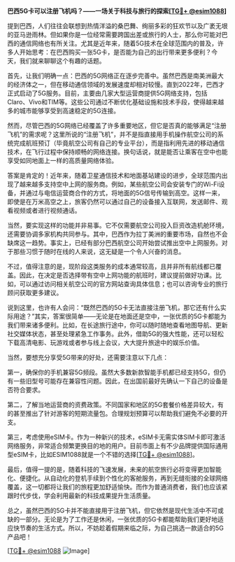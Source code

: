 **巴西5G卡可以注册飞机吗？——一场关于科技与旅行的探索[[TG💪+ @esim1088](https://t.me/s/esim1088)]**

提到巴西，人们往往会联想到热情洋溢的桑巴舞、绚丽多彩的狂欢节以及广袤无垠的亚马逊雨林。但如果你是一位经常需要跨国出差或旅行的人士，那么你可能对巴西的通信网络也有所关注。尤其是近年来，随着5G技术在全球范围内的普及，许多人开始思考：在巴西购买一张5G卡，是否能为自己的出行带来更多便利？今天，我们就来聊聊这个有趣的话题。

首先，让我们明确一点：巴西的5G网络正在逐步完善中。虽然巴西是南美洲最大的经济体之一，但在移动通信领域的发展速度却相对较慢。直到2022年，巴西才正式启动了5G服务。目前，主要由几家大型运营商提供5G网络支持，包括Claro、Vivo和TIM等。这些公司通过不断优化基础设施和技术手段，使得越来越多的城市能够享受到高速稳定的5G连接。

然而，尽管巴西的5G网络已经覆盖了许多重要地区，但它是否真的能够满足“注册飞机”的需求呢？这里所说的“注册飞机”，并不是指直接用手机操作航空公司的系统完成航班预订（毕竟航空公司有自己的专业平台），而是指利用先进的移动通信技术，在飞行过程中保持顺畅的网络连接。换句话说，就是能否让乘客在空中也能享受如同地面上一样的高质量网络体验。

答案是肯定的！近年来，随着卫星通信技术和地面基站建设的进步，全球范围内出现了越来越多支持空中上网的服务商。例如，某些航空公司会安装专门的Wi-Fi设备，并通过与电信运营商合作的方式，将地面的5G信号传输到高空。这样一来，即使是在万米高空之上，旅客仍然可以通过自己的设备接入互联网，发送邮件、观看视频或者进行视频通话。

当然，要实现这样的功能并非易事。它不仅需要航空公司投入巨资改造机舱环境，还需要协调多家机构共同参与。其中，巴西作为拉丁美洲的重要市场，自然也不会缺席这一趋势。事实上，已经有部分巴西航空公司开始尝试推出空中上网服务。对于那些习惯于随时在线的人来说，这无疑是一个令人兴奋的消息。

不过，值得注意的是，现阶段这类服务的成本通常较高，且并非所有航线都已覆盖。因此，在决定是否选择带有空中上网功能的航班时，建议提前做好功课。比如，可以通过访问相关航空公司的官方网站查询具体信息；也可以咨询专业的旅行顾问获取更多建议。

说到这里，也许有人会问：“既然巴西的5G卡无法直接注册飞机，那它还有什么实际用途？”其实，答案很简单——无论是在地面还是空中，一张优质的5G卡都能为我们带来诸多便利。比如，在长途旅行途中，你可以随时随地查看地图导航、更新社交媒体状态，甚至处理紧急工作事务。此外，借助5G的强大性能，还可以轻松下载高清电影、玩游戏或者参与线上会议，大大提升旅途中的娱乐价值。

当然，要想充分享受5G带来的好处，还需要注意以下几点：

第一，确保你的手机兼容5G频段。虽然大多数新款智能手机都已经支持5G，但仍有一些旧型号可能存在兼容性问题。因此，在出国前最好先确认一下自己的设备是否符合要求。

第二，了解当地运营商的资费政策。不同国家和地区的5G套餐价格差异较大，有的甚至推出了针对游客的短期流量包。合理规划预算可以帮助我们避免不必要的开支。

第三，考虑使用eSIM卡。作为一种新兴的技术，eSIM卡无需实体SIM卡即可激活网络服务，非常适合频繁更换目的地的用户。目前市面上有不少品牌提供国际通用型eSIM卡，比如ESIM1088就是一个不错的选择[[TG💪+ @esim1088](https://t.me/s/esim1088)]。

最后，值得一提的是，随着科技的飞速发展，未来的航空旅行必将变得更加智能化、便捷化。从自动化的登机手续到个性化的客舱服务，再到无缝衔接的全球网络覆盖，这一切都将让我们的旅程更加舒适愉快。而作为普通消费者，我们也应该紧跟时代步伐，学会利用最新的科技成果提升生活质量。

总之，虽然巴西的5G卡并不能直接用于注册飞机，但它依然是现代生活中不可或缺的一部分。无论是为了工作还是休闲，一张优质的5G卡都能帮助我们更好地适应快节奏的生活方式。所以，不妨趁着假期来临之际，为自己挑选一款适合的5G产品吧！

[[TG💪+ @esim1088](https://t.me/s/esim1088) ![Image](https://i.postimg.cc/4NQfJmqS/Snipaste-2025-05-13-00-14-12.png)]